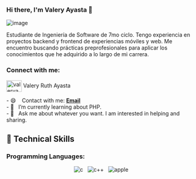 ### Hi there, I'm Valery Ayasta 👋

![image](https://github.com/ValeryAyasta/ValeryAyasta/assets/102206366/9fda3226-aca4-4659-8a6b-48f03233c0c6)

Estudiante de Ingeniería de Software de 7mo ciclo. Tengo experiencia en proyectos backend y frontend de experiencias móviles y web. Me encuentro buscando prácticas preprofesionales para aplicar los conocimientos que he adquirido a lo largo de mi carrera.


<h3 align="left">Connect with me:</h3>
<p align="left">
<a href="https://linkedin.com/in/valeryayasta" target="blank"><img align="center" src="https://raw.githubusercontent.com/rahuldkjain/github-profile-readme-generator/master/src/images/icons/Social/linked-in-alt.svg" alt="valeryayasta" height="30" width="40" /></a>
  <span>Valery Ruth Ayasta</span>
</p>

<p>
- 😄 &nbsp;&nbsp; Contact with me: <a href = "mailto:u20211c231@upc.edu.pe"><strong>Email</strong></a><br>
- 🌱 &nbsp;&nbsp;I’m currently learning about PHP. <br/>
- 💬 &nbsp;&nbsp;Ask me about whatever you want. I am interested in helping and sharing. <br/>
</p>



<div>
<h2 align="left">🎯 Technical Skills</h2>
<h3>
  Programming Languages:
</h3>
  <p align="center">
     <img src="https://img.shields.io/badge/C-00599C?style=for-the-badge&logo=c&logoColor=white" alt="c" />&nbsp;&nbsp;
     <img src="https://img.shields.io/badge/C%2B%2B-00599C?style=for-the-badge&logo=c%2B%2B&logoColor=white" alt="c++" />&nbsp;&nbsp;
     <img src="" alt="apple" />&nbsp;&nbsp;
  </p>
</div>
